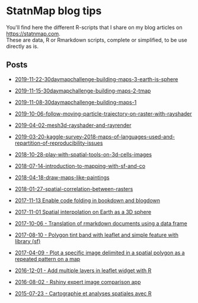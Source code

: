 # StatnMap blog tips
You'll find here the different R-scripts that I share on my blog articles on <https://statnmap.com>.  
These are data, R or Rmarkdown scripts, complete or simplified, to be use directly as is.

## Posts

- [2019-11-22-30daymapchallenge-building-maps-3-earth-is-sphere](//statnmap.com/2019-11-22-30daymapchallenge-building-maps-3-earth-is-sphere)

- [2019-11-15-30daymapchallenge-building-maps-2-tmap](//statnmap.com/2019-11-15-30daymapchallenge-building-maps-2-tmap)

- [2019-11-08-30daymapchallenge-building-maps-1](//statnmap.com/2019-11-08-30daymapchallenge-building-maps-1)

- [2019-10-06-follow-moving-particle-trajectory-on-raster-with-rayshader](//statnmap.com/2019-10-06-follow-moving-particle-trajectory-on-raster-with-rayshader)

- [2019-04-02-mesh3d-rayshader-and-rayrender](//statnmap.com/2019-04-02-mesh3d-rayshader-and-rayrender)

- [2019-03-20-kaggle-survey-2018-maps-of-languages-used-and-repartition-of-reproducibility-issues](//statnmap.com/2019-03-20-kaggle-survey-2018-maps-of-languages-used-and-repartition-of-reproducibility-issues)

- [2018-10-28-play-with-spatial-tools-on-3d-cells-images](//statnmap.com/2018-10-28-play-with-spatial-tools-on-3d-cells-images/)

- [2018-07-14-introduction-to-mapping-with-sf-and-co](//statnmap.com/2018-07-14-introduction-to-mapping-with-sf-and-co/)

- [2018-04-18-draw-maps-like-paintings](//statnmap.com/2018-04-18-draw-maps-like-paintings)

- [2018-01-27-spatial-correlation-between-rasters](//statnmap.com/2018-01-27-spatial-correlation-between-rasters)

- [2017-11-13 Enable code folding in bookdown and blogdown](//statnmap.com/2017-11-13-enable-code-folding-in-bookdown-and-blogdown)

- [2017-11-01 Spatial interpolation on Earth as a 3D sphere](//statnmap.com/2017-11-01-spatial-interpolation-on-earth-as-a-3d-sphere)

- [2017-10-06 - Translation of rmarkdown documents using a data frame](//statnmap.com/2017-10-06-translation-rmarkdown-documents-using-data-frame)

- [2017-08-10 - Polygon tint band with leaflet and simple feature with library (sf)](//statnmap.com/2017-08-10-polygons-tint-band-with-leaflet-and-simple-feature-library-sf/)

- [2017-04-09 - Plot a specific image delimited in a spatial polygon as a repeated pattern on a map](//statnmap.com/2017-04-09-plot-specific-image-delimited-polygon-repeated-pattern-on-map/)

- [2016-12-01 - Add multiple layers in leaflet widget with R](//statnmap.com/2016-12-01-multiple-layers-leaflet-widget-with-rstat)

- [2016-08-02 - Rshiny expert image comparison app](//statnmap.com/2016-08-02-rshiny-expert-image-comparison-app/)

- [2015-07-23 - Cartographie et analyses spatiales avec R](//statnmap.com/2015-07-23-mapping-spatial-analyses-gis-with-r/)

